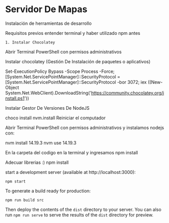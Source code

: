 # Servidor De Mapas

Instalación de herramientas de desarrollo

Requisitos previos entender terminal y haber utilizado npm antes

    1. Instalar Chocolatey
Abrir Terminal PowerShell con permisos administrativos

Instalar chocolatey (Gestión De Instalación de paquetes o aplicativos)

Set-ExecutionPolicy Bypass -Scope Process -Force; [System.Net.ServicePointManager]::SecurityProtocol = [System.Net.ServicePointManager]::SecurityProtocol -bor 3072; iex ((New-Object System.Net.WebClient).DownloadString('https://community.chocolatey.org/install.ps1'))

Instalar Gestor De Versiones De NodeJS 

choco install nvm.install
Reiniciar el computador

Abrir Terminal PowerShell con permisos administrativos y instalamos nodejs con:

nvm install 14.19.3
nvm use 14.19.3

En la carpeta del codigo en la terminal y ingresamos npm install

Adecuar librerias :)
    npm install

start a development server (available at http://localhost:3000):

    npm start

To generate a build ready for production:

    npm run build src

Then deploy the contents of the `dist` directory to your server.  You can also run `npm run serve` to serve the results of the `dist` directory for preview.